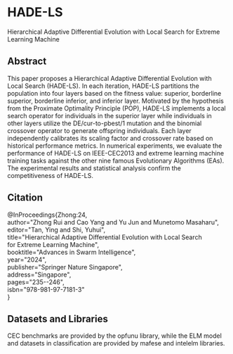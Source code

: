 # HADE-LS
Hierarchical Adaptive Differential Evolution with Local Search for Extreme Learning Machine

## Abstract 
This paper proposes a Hierarchical Adaptive Differential Evolution with Local Search (HADE-LS). In each iteration, HADE-LS partitions the population into four layers based on the fitness value: superior, borderline superior, borderline inferior, and inferior layer. Motivated by the hypothesis from the Proximate Optimality Principle (POP), HADE-LS implements a local search operator for individuals in the superior layer while individuals in other layers utilize the DE/cur-to-pbest/1 mutation and the binomial crossover operator to generate offspring individuals. Each layer independently calibrates its scaling factor and crossover rate based on historical performance metrics. In numerical experiments, we evaluate the performance of HADE-LS on IEEE-CEC2013 and extreme learning machine training tasks against the other nine famous Evolutionary Algorithms (EAs). The experimental results and statistical analysis confirm the competitiveness of HADE-LS.

## Citation
@InProceedings{Zhong:24,  
author="Zhong Rui and Cao Yang and Yu Jun and Munetomo Masaharu",  
editor="Tan, Ying and Shi, Yuhui",  
title="Hierarchical Adaptive Differential Evolution with Local Search for Extreme Learning Machine",  
booktitle="Advances in Swarm Intelligence",  
year="2024",  
publisher="Springer Nature Singapore",  
address="Singapore",  
pages="235--246",  
isbn="978-981-97-7181-3"  
}

## Datasets and Libraries
CEC benchmarks are provided by the opfunu library, while the ELM model and datasets in classification are provided by mafese and intelelm libraries.

